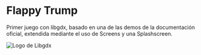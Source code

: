 # Flappy Trump
Primer juego con libgdx, basado en una de las demos de la documentación oficial, extendida mediante el uso de Screens y una Splashscreen.

![Logo de Libgdx](http://www.badlogicgames.com/wordpress/wp-content/uploads/2011/05/libGDX-RedGlossyNoReflection.png)
